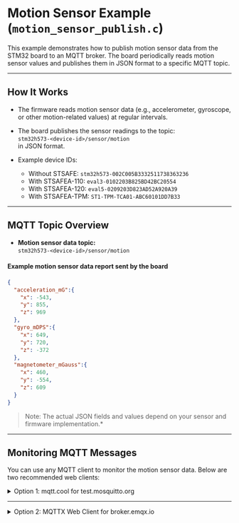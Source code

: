 # Motion Sensor Example (`motion_sensor_publish.c`)

This example demonstrates how to publish motion sensor data from the STM32 board to an MQTT broker. The board periodically reads motion sensor values and publishes them in JSON format to a specific MQTT topic.

---

## How It Works

- The firmware reads motion sensor data (e.g., accelerometer, gyroscope, or other motion-related values) at regular intervals.
- The board publishes the sensor readings to the topic:  
  `stm32h573-<device-id>/sensor/motion`  
  in JSON format.

- Example device IDs:
    * Without STSAFE: `stm32h573-002C005B3332511738363236`
    * With STSAFEA-110: `eval3-0102203B825BD42BC20554`
    * With STSAFEA-120: `eval5-0209203D823AD52A920A39`
    * With STSAFEA-TPM: `ST1-TPM-TCA01-ABC60101DD7B33`

---

## MQTT Topic Overview

- **Motion sensor data topic:**  
  `stm32h573-<device-id>/sensor/motion`

#### Example motion sensor data report sent by the board

```json
{
  "acceleration_mG":{
    "x": -543,
    "y": 855,
    "z": 969
  },
  "gyro_mDPS":{
    "x": 649,
    "y": 720,
    "z": -372
  },
  "magnetometer_mGauss":{
    "x": 460,
    "y": -554,
    "z": 609
  }
}
```
>Note: The actual JSON fields and values depend on your sensor and firmware implementation.*

---

## Monitoring MQTT Messages

You can use any MQTT client to monitor the motion sensor data. Below are two recommended web clients:

<details>
  <summary>Option 1: mqtt.cool for test.mosquitto.org</summary>

1. Open [mqtt.cool](https://testclient-cloud.mqtt.cool/)
2. Connect to `test.mosquitto.org` on port `1883`.
3. Subscribe to the topic:  
   `stm32h573-xxxxxxxxxxxxxxxx/sensor/motion`  
   (replace `xxxxxxxxxxxxxxxx` with your board's unique ID, e.g. `stm32h573-002C005B3332511738363236/sensor/motion`)
4. You will see messages published by your board.

![alt text](../../../../assets/mqtt_cool_sensor_motion.png)

</details>

---

<details>
  <summary>Option 2: MQTTX Web Client for broker.emqx.io</summary>

1. Connect to [broker.emqx.io](https://mqttx.app/web-client) on port `8084`.

![alt text](../../../../assets/emqx_mqtt_connect.png)

3. Subscribe to the topic:  
   `stm32h573-xxxxxxxxxxxxxxxx/sensor/motion`  
   (replace `xxxxxxxxxxxxxxxx` with your board's unique ID, e.g. `stm32h573-002C005B3332511738363236/sensor/motion`)
4. You will see messages published by your board.

![alt text](../../../../assets/emqx_mqtt_motion_publish.png)

---

**Note:**  
Replace `xxxxxxxxxxxxxxxx` with your board's unique device ID (Thing Name).

</details>
